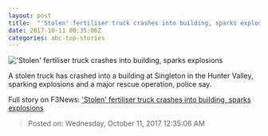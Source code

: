 ```yaml
---
layout: post
title:  "'Stolen' fertiliser truck crashes into building, sparks explosions"
date: 2017-10-11 00:35:06Z
categories: abc-top-stories
---
```


!['Stolen' fertiliser truck crashes into building, sparks explosions](http://www.abc.net.au/news/image/9038240-1x1-700x700.png)

A stolen truck has crashed into a building at Singleton in the Hunter Valley, sparking explosions and a major rescue operation, police say.


Full story on F3News: ['Stolen' fertiliser truck crashes into building, sparks explosions](http://www.f3nws.com/n/NJYsEJ)

> Posted on: Wednesday, October 11, 2017 12:35:06 AM
